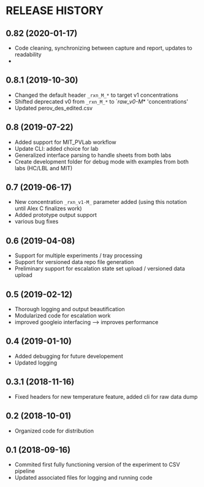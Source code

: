 RELEASE HISTORY
===============

0.82 (2020-01-17)
-------------------------
  * Code cleaning, synchronizing between capture and report, updates to readability
  * 

0.8.1 (2019-10-30)
-------------------------
  * Changed the default header `_rxn_M_*` to target v1 concentrations
  * Shifted deprecated v0 from `_rxn_M_*` to `_raw_v0-M_* 'concentrations'
  * Updated perov_des_edited.csv 

0.8 (2019-07-22)
-------------------------
  * Added support for MIT_PVLab workflow
  * Update CLI: added choice for lab
  * Generalized interface parsing to handle sheets from both labs 
  * Create development folder for debug mode with examples from both labs (HC/LBL and MIT)

0.7 (2019-06-17)
-------------------------
  * New concentration `_rxn_v1-M_` parameter added (using this notation until Alex C finalizes work)
  * Added prototype output support
  * various bug fixes

0.6 (2019-04-08)
--------------------------
  * Support for multiple experiments / tray processing
  * Support for versioned data repo file generation 
  * Preliminary support for escalation state set upload / versioned data upload

0.5 (2019-02-12)
--------------------------
  * Thorough logging and output beautification
  * Modularized code for escalation work
  * improved googleio interfacing --> improves performance

0.4 (2019-01-10)
--------------------------
  * Added debugging for future developement
  * Updated logging

0.3.1 (2018-11-16)
--------------------------
  * Fixed headers for new temperature feature, added cli for raw data dump

0.2 (2018-10-01)
--------------------------
  * Organized code for distribution

0.1 (2018-09-16)
----------------
  * Commited first fully functioning version of the experiment to CSV pipeline
  * Updated associated files for logging and running code
